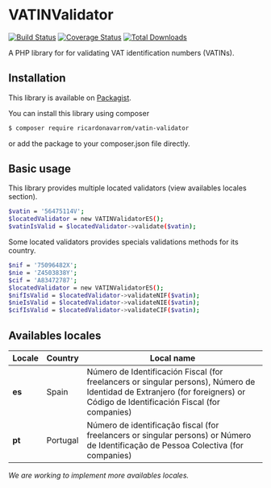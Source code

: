 VATINValidator
==============
[![Build Status](https://travis-ci.org/ricardonavarrom/VATINValidator.svg?branch=master)](https://travis-ci.org/ricardonavarrom/VATINValidator)
[![Coverage Status](https://coveralls.io/repos/github/ricardonavarrom/VATINValidator/badge.svg?branch=master)](https://coveralls.io/github/ricardonavarrom/VATINValidator?branch=master)
[![Total Downloads](https://poser.pugx.org/ricardonavarrom/vatin-validator/downloads)](https://packagist.org/packages/ricardonavarrom/vatin-validator)

A PHP library for for validating VAT identification numbers (VATINs).


Installation
------------
This library is available on [Packagist](https://packagist.org/packages/ricardonavarrom/vatin-validator).

You can install this library using composer

```bash
$ composer require ricardonavarrom/vatin-validator
```
or add the package to your composer.json file directly.


Basic usage
-----------
This library provides multiple located validators (view availables locales section).

```bash
$vatin = '56475114V';
$locatedValidator = new VATINValidatorES();
$vatinIsValid = $locatedValidator->validate($vatin);
```

Some located validators provides specials validations methods for its country.

```bash
$nif = '75096482X';
$nie = 'Z4503838Y';
$cif = 'A83472787';
$locatedValidator = new VATINValidatorES();
$nifIsValid = $locatedValidator->validateNIF($vatin);
$nieIsValid = $locatedValidator->validateNIE($vatin);
$cifIsValid = $locatedValidator->validateCIF($vatin);
```


Availables locales
------------------

| Locale        | Country           | Local name                                                                                                                                                                   |
| ------------- | ------------------| -----------------------------------------------------------------------------------------------------------------------------------------------------------------------------|
| **es**        | Spain             | Número de Identificación Fiscal (for freelancers or singular persons), Número de Identidad de Extranjero (for foreigners) or Código de Identificación Fiscal (for companies) |
| **pt**        | Portugal          | Número de identificação fiscal (for freelancers or singular persons) or Número de Identificação de Pessoa Colectiva (for companies)                                          |
*We are working to implement more availables locales.*